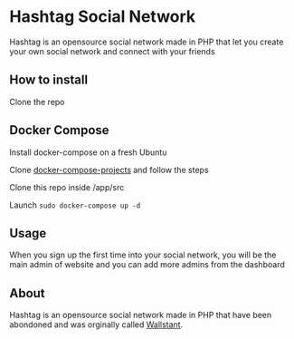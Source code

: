 # Hashtag Social Network

Hashtag is an opensource social network made in PHP that let you create your own social network and connect with your friends

## How to install

Clone the repo

## Docker Compose

Install docker-compose on a fresh Ubuntu 

Clone [docker-compose-projects](https://github.com/nazimboudeffa/docker-compose-projects.git) and follow the steps

Clone this repo inside /app/src

Launch `sudo docker-compose up -d`

## Usage

When you sign up the first time into your social network, you will be the main admin of website and you can add more admins from the dashboard

## About

Hashtag is an opensource social network made in PHP that have been abondoned and was orginally called [Wallstant](https://github.com/munafio/wallstant-the-open-source-PHP-social-network).
